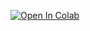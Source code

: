 
[![Open In Colab](https://colab.research.google.com/assets/colab-badge.svg)](https://colab.research.google.com/github/jimimased/COPULAVEC2VEC/blob/main/README.md)

